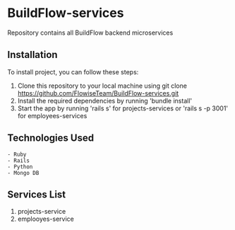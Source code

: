 # BuildFlow-services
Repository contains all BuildFlow backend microservices 

## Installation
To install project, you can follow these steps:
1. Clone this repository to your local machine using git clone https://github.com/FlowiseTeam/BuildFlow-services.git
2. Install the required dependencies by running 'bundle install' 
3. Start the app by running 'rails s' for projects-services or 'rails s -p 3001' for employees-services

## Technologies Used
    - Ruby
    - Rails
    - Python
    - Mongo DB

## Services List
1. projects-service
2. emplooyes-service